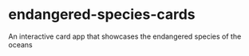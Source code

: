 # endangered-species-cards
An interactive card app that showcases the endangered species of the oceans
